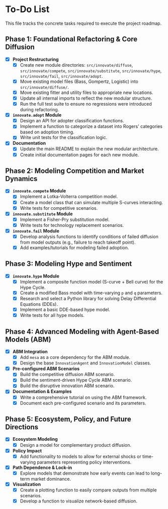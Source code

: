 # To-Do List

This file tracks the concrete tasks required to execute the project roadmap.

## Phase 1: Foundational Refactoring & Core Diffusion

-   [x] **Project Restructuring**
    -   [x] Create new module directories: `src/innovate/diffuse`, `src/innovate/compete`, `src/innovate/substitute`, `src/innovate/hype`, `src/innovate/fail`, `src/innovate/adopt`.
    -   [x] Move existing model files (Bass, Gompertz, Logistic) into `src/innovate/diffuse/`.
    -   [x] Move existing fitter and utility files to appropriate new locations.
    -   [x] Update all internal imports to reflect the new modular structure.
    -   [x] Run the full test suite to ensure no regressions were introduced during refactoring.
-   [x] **`innovate.adopt` Module**
    -   [x] Design an API for adopter classification functions.
    -   [x] Implement a function to categorize a dataset into Rogers' categories based on adoption timing.
    -   [x] Write unit tests for the classification logic.
-   [x] **Documentation**
    -   [x] Update the main README to explain the new modular architecture.
    -   [x] Create initial documentation pages for each new module.

## Phase 2: Modeling Competition and Market Dynamics

-   [x] **`innovate.compete` Module**
    -   [x] Implement a Lotka-Volterra competition model.
    -   [x] Create a model class that can simulate multiple S-curves interacting.
    -   [x] Write tests for competitive scenarios.
-   [x] **`innovate.substitute` Module**
    -   [x] Implement a Fisher-Pry substitution model.
    -   [x] Write tests for technology replacement scenarios.
-   [x] **`innovate.fail` Module**
    -   [x] Develop analysis functions to identify conditions of failed diffusion from model outputs (e.g., failure to reach takeoff point).
    -   [x] Add examples/tutorials for modeling failed adoption.

## Phase 3: Modeling Hype and Sentiment

-   [x] **`innovate.hype` Module**
    -   [x] Implement a composite function model (S-curve + Bell curve) for the Hype Cycle.
    -   [x] Create a modified Bass model with time-varying `p` and `q` parameters.
    -   [x] Research and select a Python library for solving Delay Differential Equations (DDEs).
    -   [x] Implement a basic DDE-based hype model.
    -   [x] Write tests for all hype models.

## Phase 4: Advanced Modeling with Agent-Based Models (ABM)

-   [x] **ABM Integration**
    -   [x] Add `mesa` as a core dependency for the ABM module.
    -   [x] Design the base `InnovationAgent` and `InnovationModel` classes.
-   [x] **Pre-configured ABM Scenarios**
    -   [x] Build the competitive diffusion ABM scenario.
    -   [x] Build the sentiment-driven Hype Cycle ABM scenario.
    -   [x] Build the disruptive innovation ABM scenario.
-   [x] **Documentation & Examples**
    -   [x] Write a comprehensive tutorial on using the ABM framework.
    -   [x] Document each pre-configured scenario and its parameters.

## Phase 5: Ecosystem, Policy, and Future Directions

-   [x] **Ecosystem Modeling**
    -   [x] Design a model for complementary product diffusion.
-   [x] **Policy Impact**
    -   [x] Add functionality to models to allow for external shocks or time-varying parameters representing policy interventions.
-   [x] **Path Dependence & Lock-in**
    -   [x] Explore models that demonstrate how early events can lead to long-term market dominance.
-   [x] **Visualization**
    -   [x] Create a plotting function to easily compare outputs from multiple scenarios.
    -   [x] Develop a function to visualize network-based diffusion.
